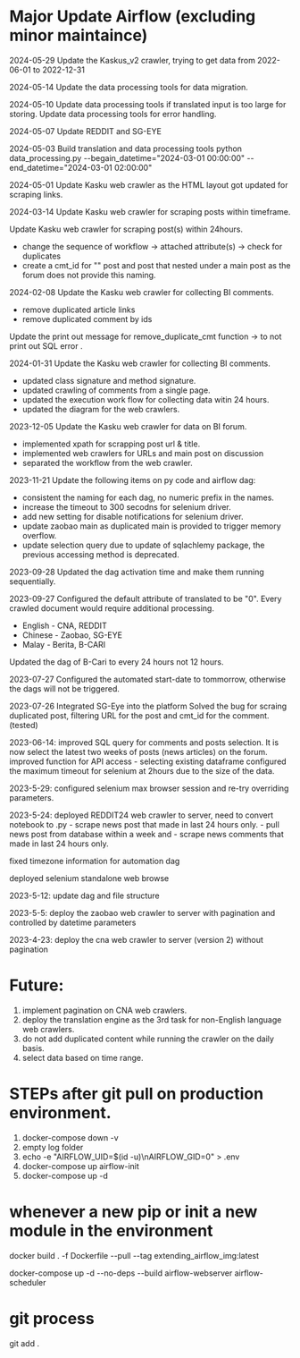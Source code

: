 # Major Update Airflow (excluding minor maintaince)
2024-05-29
Update the Kaskus_v2 crawler, trying to get data from 2022-06-01 to 2022-12-31

2024-05-14
Update the data processing tools for data migration.

2024-05-10
Update data processing tools if translated input is too large for storing.
Update data processing tools for error handling.

2024-05-07
Update REDDIT and SG-EYE

2024-05-03
Build translation and data processing tools
python data_processing.py --begain_datetime="2024-03-01 00:00:00" --end_datetime="2024-03-01 02:00:00"

2024-05-01
Update Kasku web crawler as the HTML layout got updated for scraping links.

2024-03-14
Update Kasku web crawler for scraping posts within timeframe.

Update Kasku web crawler for scraping post(s) within 24hours.
- change the sequence of workflow -> attached attribute(s) -> check for duplicates
- create a cmt_id for "" post and post that nested under a main post as the forum does not provide this naming.

2024-02-08
Update the Kasku web crawler for collecting BI comments.
- remove duplicated article links
- remove duplicated comment by ids

Update the print out message for remove_duplicate_cmt function -> to not print out SQL error .

2024-01-31
Update the Kasku web crawler for collecting BI comments.
- updated class signature and method signature.
- updated crawling of comments from a single page.
- updated the execution work flow for collecting data witin 24 hours.
- updated the diagram for the web crawlers.

2023-12-05
Update the Kasku web crawler for data on BI forum.
- implemented xpath for scrapping post url & title.
- implemented web crawlers for URLs and main post on discussion
- separated the workflow from the web crawler.

2023-11-21
Update the following items on py code and airflow dag:
- consistent the naming for each dag, no numeric prefix in the names.
- increase the timeout to 300 secodns for selenium driver.
- add new setting for disable notifications for selenium driver.
- update zaobao main as duplicated main is provided to trigger memory overflow.
- update selection query due to update of sqlachlemy package, the previous accessing method is deprecated.

2023-09-28
Updated the dag activation time and make them running sequentially.

2023-09-27
Configured the default attribute of translated to be "0". Every crawled document would require additional processing.
- English - CNA, REDDIT
- Chinese - Zaobao, SG-EYE
- Malay   - Berita, B-CARI

Updated the dag of B-Cari to every 24 hours not 12 hours.

2023-07-27
Configured the automated start-date to tommorrow, otherwise the dags will not be triggered.

2023-07-26
Integrated SG-Eye into the platform
Solved the bug for scraing duplicated post, filtering URL for the post and cmt_id for the comment. (tested)

2023-06-14:
improved SQL query for comments and posts selection. It is now select the latest two weeks of posts (news articles) on the forum.
improved function for API access - selecting existing dataframe
configured the maximum timeout for selenium at 2hours due to the size of the data.

2023-5-29:
configured selenium max browser session and re-try overriding parameters.

2023-5-24:
deployed REDDIT24 web crawler to server, need to convert notebook to .py 
    - scrape news post that made in last 24 hours only.
    - pull news post from database within a week and
    - scrape news comments that made in last 24 hours only.

fixed timezone information for automation dag

deployed selenium standalone web browse

2023-5-12:
update dag and file structure

2023-5-5:
deploy the zaobao web crawler to server with pagination and controlled by datetime parameters

2023-4-23:
deploy the cna web crawler to server (version 2) without pagination

# Future:
1. implement pagination on CNA web crawlers.
2. deploy the translation engine as the 3rd task for non-English language web crawlers.
3. do not add duplicated content while running the crawler on the daily basis.
4. select data based on time range.


# STEPs after git pull on production environment.
1. docker-compose down -v
2. empty log folder
3. echo -e "AIRFLOW_UID=$(id -u)\nAIRFLOW_GID=0" > .env
4. docker-compose up airflow-init
5. docker-compose up -d

# whenever a new pip or init a new module in the environment
docker build . -f Dockerfile --pull --tag extending_airflow_img:latest

docker-compose up -d --no-deps --build airflow-webserver airflow-scheduler

# git process
git add .
